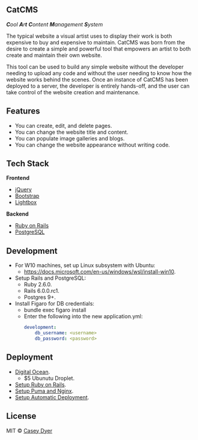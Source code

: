 ## CatCMS
_**C**ool **A**r**t** **C**ontent **M**anagement **S**ystem_

The typical website a visual artist uses to display their work is both expensive to buy and expensive to maintain. CatCMS was born from the desire to create a simple and powerful tool that empowers an artist to both create and maintain their own website. 

This tool can be used to build any simple website without the developer needing to upload any code and without the user needing to know how the website works behind the scenes. Once an instance of CatCMS has been deployed to a server, the developer is entirely hands-off, and the user can take control of the website creation and maintenance.

## Features

- You can create, edit, and delete pages.
- You can change the website title and content.
- You can populate image galleries and blogs.
- You can change the website appearance without writing code.

## Tech Stack

<b>Frontend</b>
- [jQuery](https://jquery.com/)
- [Bootstrap](https://getbootstrap.com/)
- [Lightbox](https://lokeshdhakar.com/projects/lightbox2/)

<b>Backend</b>
- [Ruby on Rails](https://rubyonrails.org/)
- [PostgreSQL](https://www.postgresql.org/)

## Development
- For W10 machines, set up Linux subsystem with Ubuntu: 
    - https://docs.microsoft.com/en-us/windows/wsl/install-win10.
- Setup Rails and PostgreSQL:
    - Ruby 2.6.0.
    - Rails 6.0.0.rc1.
    - Postgres 9+.
- Install Figaro for DB credentials:
    - bundle exec figaro install
    - Enter the following into the new application.yml:
        ```yml
        development:
            db_username: <username>
            db_password: <password>
        ```

## Deployment

- [Digital Ocean](https://www.digitalocean.com/).
    - $5 Ubunutu Droplet.
- [Setup Ruby on Rails](https://www.digitalocean.com/community/tutorials/how-to-install-ruby-on-rails-with-rbenv-on-ubuntu-18-04).
- [Setup Puma and Nginx](https://www.digitalocean.com/community/tutorials/how-to-deploy-a-rails-app-with-puma-and-nginx-on-ubuntu-14-04).
- [Setup Automatic Deployment](https://www.digitalocean.com/community/tutorials/how-to-set-up-automatic-deployment-with-git-with-a-vps).

## License

MIT © [Casey Dyer](https://github.com/dyersituations)
